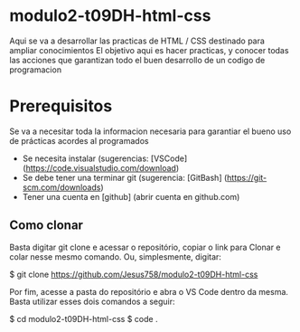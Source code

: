 # modulo2-t09DH-html-css
Aqui se va a desarrollar las practicas de HTML / CSS destinado para ampliar conocimientos
El objetivo aqui es hacer practicas, y conocer todas las acciones que garantizan todo el buen desarrollo de un codigo de programacion

# Prerequisitos

Se va a necesitar toda la informacion necesaria para garantiar el bueno uso de prácticas acordes al programados

* Se necesita instalar (sugerencias: [VSCode] (https://code.visualstudio.com/download)
* Se debe tener una terminar git (sugerencia: [GitBash] (https://git-scm.com/downloads)
* Tener una cuenta en [github] (abrir cuenta en github.com)

## Como clonar

Basta digitar git clone e acessar o repositório, copiar o link para Clonar e colar nesse mesmo comando. Ou, simplesmente, digitar:

$ git clone https://github.com/Jesus758/modulo2-t09DH-html-css

Por fim, acesse a pasta do repositório e abra o VS Code dentro da mesma. Basta utilizar esses dois comandos a seguir:

$ cd modulo2-t09DH-html-css
$ code .


